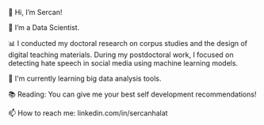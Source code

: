   👋 Hi, I’m Sercan!

  👀 I’m a Data Scientist.

  📊 I conducted my doctoral research on corpus studies and the design of digital teaching materials. During my postdoctoral work, I focused on detecting hate speech in social media using machine learning models.
  
  🌱 I'm currently learning big data analysis tools.
  
  📚 Reading: You can give me your best self development recommendations!
  
  📫 How to reach me:
  linkedin.com/in/sercanhalat
<!---
nullinverba/nullinverba is a ✨ special ✨ repository because its `README.md` (this file) appears on your GitHub profile.
You can click the Preview link to take a look at your changes.
--->
